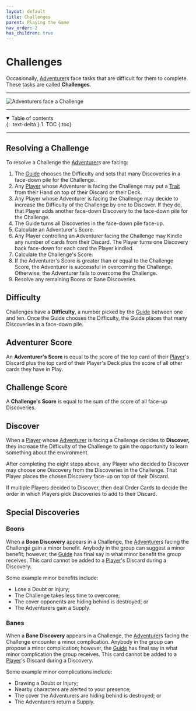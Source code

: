 ```yaml
---
layout: default
title: Challenges
parent: Playing the Game
nav_order: 2
has_children: true
---
```



# Challenges

Occasionally, [Adventurer](https://plerpsandplerps.github.io/Sprouting-Tales/docs/Introduction/Basics.html#player-and-adventurer)s face tasks that are difficult for them to complete. These tasks are called **Challenges**.

---

<img src="https://plerpsandplerps.github.io/Sprouting-Tales/artwork/Art_Challenge.png" alt="Adventurers face a Challenge">

---

<details open markdown="block">
  <summary>
    Table of contents
  </summary>
  {: .text-delta }
1. TOC
{:toc}
</details>

---

## Resolving a Challenge

To resolve a Challenge the [Adventurer](https://plerpsandplerps.github.io/Sprouting-Tales/docs/Introduction/Basics.html#player-and-adventurer)s are facing:
1. The [Guide](https://plerpsandplerps.github.io/Sprouting-Tales/docs/Introduction/Basics.html#guide) chooses the Difficulty and sets that many Discoveries in a face-down pile for the Challenge. 
2. Any [Player](https://plerpsandplerps.github.io/Sprouting-Tales/docs/Introduction/Basics.html#player-and-adventurer) whose Adventurer is facing the Challenge may put a [Trait](https://plerpsandplerps.github.io/Sprouting-Tales/docs/Playing%20the%20Game/Card%20Types/Traits.html) from their Hand on top of their Discard or their Deck.
2. Any Player whose Adventurer is facing the Challenge may decide to increase the Difficulty of the Challenge by one to Discover. If they do, that Player adds another face-down Discovery to the face-down pile for the Challenge.
3. The Guide turns all Discoveries in the face-down pile face-up.
4. Calculate an Adventurer's Score. 
6. Any Player controlling an Adventurer facing the Challenge may Kindle any number of cards from their Discard. The Player turns one Discovery back face-down for each card the Player kindled.
7. Calculate the Challenge's Score.
8. If the Adventurer's Score is greater than or equal to the Challenge Score, the Adventurer is successful in overcoming the Challenge. Otherwise, the Adventurer fails to overcome the Challenge. 
9. Resolve any remaining Boons or Bane Discoveries. 

## Difficulty

Challenges have a **Difficulty**, a number picked by the [Guide](https://plerpsandplerps.github.io/Sprouting-Tales/docs/Introduction/Basics.html#guide) between one and ten. Once the Guide chooses the Difficulty, the Guide places that many Discoveries in a face-down pile. 

## Adventurer Score

An **Adventurer's Score** is equal to the score of the top card of their [Player](https://plerpsandplerps.github.io/Sprouting-Tales/docs/Introduction/Basics.html#player-and-adventurer)'s Discard plus the top card of their Player's Deck plus the score of all other cards they have in Play. 

## Challenge Score

A **Challenge's Score** is equal to the sum of the score of all face-up Discoveries.

## Discover

When a [Player](https://plerpsandplerps.github.io/Sprouting-Tales/docs/Introduction/Basics.html#player-and-adventurer) whose [Adventurer](https://plerpsandplerps.github.io/Sprouting-Tales/docs/Introduction/Basics.html#player-and-adventurer) is facing a Challenge decides to **Discover,** they increase the Difficulty of the Challenge to gain the opportunity to learn something about the environment. 

After completing the eight steps above, any Player who decided to Discover may choose one Discovery from the Discoveries in the Challenge. That Player places the chosen Discovery face-up on top of their Discard. 

If multiple Players decided to Discover, then deal Order Cards to decide the order in which Players pick Discoveries to add to their Discard. 

## Special Discoveries

### Boons

When a **Boon Discovery** appears in a Challenge, the [Adventurer](https://plerpsandplerps.github.io/Sprouting-Tales/docs/Introduction/Basics.html#player-and-adventurer)s facing the Challenge gain a minor benefit. Anybody in the group can suggest a minor benefit; however, the [Guide](https://plerpsandplerps.github.io/Sprouting-Tales/docs/Introduction/Basics.html#guide) has final say in what minor benefit the group receives. This card cannot be added to a [Player](https://plerpsandplerps.github.io/Sprouting-Tales/docs/Introduction/Basics.html#player-and-adventurer)'s Discard during a Discovery. 

Some example minor benefits include:
- Lose a Doubt or Injury; 
- The Challenge takes less time to overcome;
- The cover opponents are hiding behind is destroyed; or
- The Adventurers gain a Supply. 

### Banes

When a **Bane Discovery** appears in a Challenge, the [Adventurer](https://plerpsandplerps.github.io/Sprouting-Tales/docs/Introduction/Basics.html#player-and-adventurer)s facing the Challenge encounter a minor complication. Anybody in the group can propose a minor complication; however, the [Guide](https://plerpsandplerps.github.io/Sprouting-Tales/docs/Introduction/Basics.html#guide) has final say in what minor complication the group receives. This card cannot be added to a [Player](https://plerpsandplerps.github.io/Sprouting-Tales/docs/Introduction/Basics.html#player-and-adventurer)'s Discard during a Discovery. 

Some example minor complications include: 
- Drawing a Doubt or Injury;
- Nearby characters are alerted to your presence;
- The cover the Adventurers are hiding behind is destroyed; or
- The Adventurers return a Supply. 

<!-- 

## Example Challenge Resolution

-->